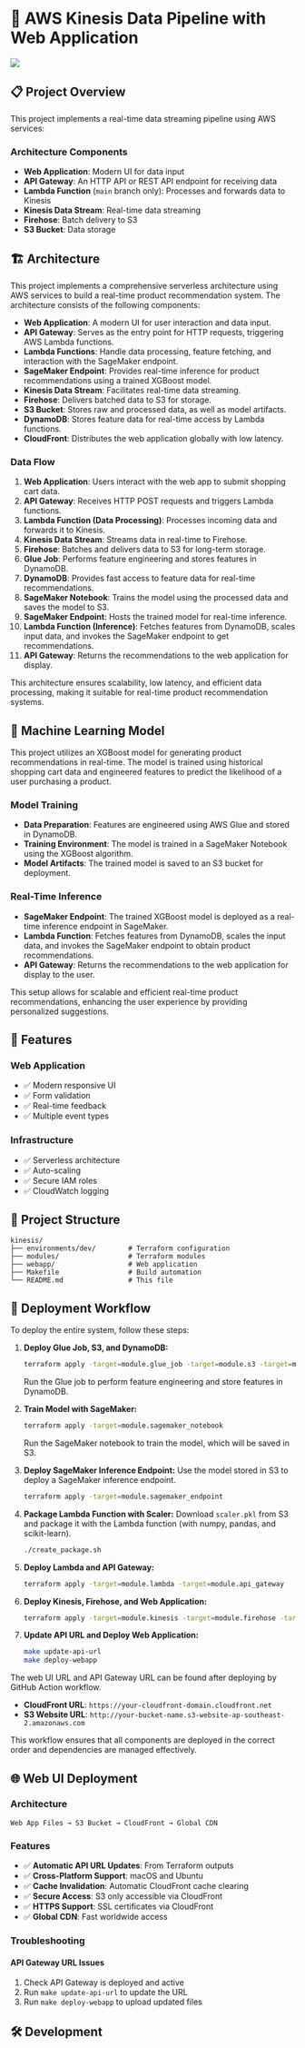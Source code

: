 # 🚀 AWS Kinesis Data Pipeline with Web Application

![](./images/webapp.png)

## 📋 Project Overview

This project implements a real-time data streaming pipeline using AWS services:

### Architecture Components

- **Web Application**: Modern UI for data input
- **API Gateway**: An HTTP API or REST API endpoint for receiving data
- **Lambda Function** (`main` branch only): Processes and forwards data to Kinesis
- **Kinesis Data Stream**: Real-time data streaming
- **Firehose**: Batch delivery to S3
- **S3 Bucket**: Data storage

## 🏗️ Architecture

This project implements a comprehensive serverless architecture using AWS services to build a real-time product recommendation system. The architecture consists of the following components:

- **Web Application**: A modern UI for user interaction and data input.
- **API Gateway**: Serves as the entry point for HTTP requests, triggering AWS Lambda functions.
- **Lambda Functions**: Handle data processing, feature fetching, and interaction with the SageMaker endpoint.
- **SageMaker Endpoint**: Provides real-time inference for product recommendations using a trained XGBoost model.
- **Kinesis Data Stream**: Facilitates real-time data streaming.
- **Firehose**: Delivers batched data to S3 for storage.
- **S3 Bucket**: Stores raw and processed data, as well as model artifacts.
- **DynamoDB**: Stores feature data for real-time access by Lambda functions.
- **CloudFront**: Distributes the web application globally with low latency.

### Data Flow

1. **Web Application**: Users interact with the web app to submit shopping cart data.
2. **API Gateway**: Receives HTTP POST requests and triggers Lambda functions.
3. **Lambda Function (Data Processing)**: Processes incoming data and forwards it to Kinesis.
4. **Kinesis Data Stream**: Streams data in real-time to Firehose.
5. **Firehose**: Batches and delivers data to S3 for long-term storage.
6. **Glue Job**: Performs feature engineering and stores features in DynamoDB.
7. **DynamoDB**: Provides fast access to feature data for real-time recommendations.
8. **SageMaker Notebook**: Trains the model using the processed data and saves the model to S3.
9. **SageMaker Endpoint**: Hosts the trained model for real-time inference.
10. **Lambda Function (Inference)**: Fetches features from DynamoDB, scales input data, and invokes the SageMaker endpoint to get recommendations.
11. **API Gateway**: Returns the recommendations to the web application for display.

This architecture ensures scalability, low latency, and efficient data processing, making it suitable for real-time product recommendation systems.

## 🤖 Machine Learning Model

This project utilizes an XGBoost model for generating product recommendations in real-time. The model is trained using historical shopping cart data and engineered features to predict the likelihood of a user purchasing a product.

### Model Training

- **Data Preparation**: Features are engineered using AWS Glue and stored in DynamoDB.
- **Training Environment**: The model is trained in a SageMaker Notebook using the XGBoost algorithm.
- **Model Artifacts**: The trained model is saved to an S3 bucket for deployment.

### Real-Time Inference

- **SageMaker Endpoint**: The trained XGBoost model is deployed as a real-time inference endpoint in SageMaker.
- **Lambda Function**: Fetches features from DynamoDB, scales the input data, and invokes the SageMaker endpoint to obtain product recommendations.
- **API Gateway**: Returns the recommendations to the web application for display to the user.

This setup allows for scalable and efficient real-time product recommendations, enhancing the user experience by providing personalized suggestions.

## 🎯 Features

### Web Application

- ✅ Modern responsive UI
- ✅ Form validation
- ✅ Real-time feedback
- ✅ Multiple event types

### Infrastructure

- ✅ Serverless architecture
- ✅ Auto-scaling
- ✅ Secure IAM roles
- ✅ CloudWatch logging

## 📁 Project Structure

```
kinesis/
├── environments/dev/        # Terraform configuration
├── modules/                 # Terraform modules
├── webapp/                  # Web application
├── Makefile                 # Build automation
└── README.md                # This file
```

## 🚀 Deployment Workflow

To deploy the entire system, follow these steps:

1. **Deploy Glue Job, S3, and DynamoDB:**

   ```bash
   terraform apply -target=module.glue_job -target=module.s3 -target=module.dynamodb
   ```

   Run the Glue job to perform feature engineering and store features in DynamoDB.

2. **Train Model with SageMaker:**

   ```bash
   terraform apply -target=module.sagemaker_notebook
   ```

   Run the SageMaker notebook to train the model, which will be saved in S3.

3. **Deploy SageMaker Inference Endpoint:**
   Use the model stored in S3 to deploy a SageMaker inference endpoint.

   ```bash
   terraform apply -target=module.sagemaker_endpoint
   ```

4. **Package Lambda Function with Scaler:**
   Download `scaler.pkl` from S3 and package it with the Lambda function (with numpy, pandas, and scikit-learn).

   ```bash
   ./create_package.sh
   ```

5. **Deploy Lambda and API Gateway:**

   ```bash
   terraform apply -target=module.lambda -target=module.api_gateway
   ```

6. **Deploy Kinesis, Firehose, and Web Application:**

   ```bash
   terraform apply -target=module.kinesis -target=module.firehose -target=module.s3_webapp -target=module.cloudfront
   ```

7. **Update API URL and Deploy Web Application:**
   ```bash
   make update-api-url
   make deploy-webapp
   ```

The web UI URL and API Gateway URL can be found after deploying by GitHub Action workflow.

- **CloudFront URL**: `https://your-cloudfront-domain.cloudfront.net`
- **S3 Website URL**: `http://your-bucket-name.s3-website-ap-southeast-2.amazonaws.com`

This workflow ensures that all components are deployed in the correct order and dependencies are managed effectively.

## 🌐 Web UI Deployment

### Architecture

```
Web App Files → S3 Bucket → CloudFront → Global CDN
```

### Features

- ✅ **Automatic API URL Updates**: From Terraform outputs
- ✅ **Cross-Platform Support**: macOS and Ubuntu
- ✅ **Cache Invalidation**: Automatic CloudFront cache clearing
- ✅ **Secure Access**: S3 only accessible via CloudFront
- ✅ **HTTPS Support**: SSL certificates via CloudFront
- ✅ **Global CDN**: Fast worldwide access

### Troubleshooting

#### API Gateway URL Issues

1. Check API Gateway is deployed and active
2. Run `make update-api-url` to update the URL
3. Run `make deploy-webapp` to upload updated files

## 🛠️ Development
